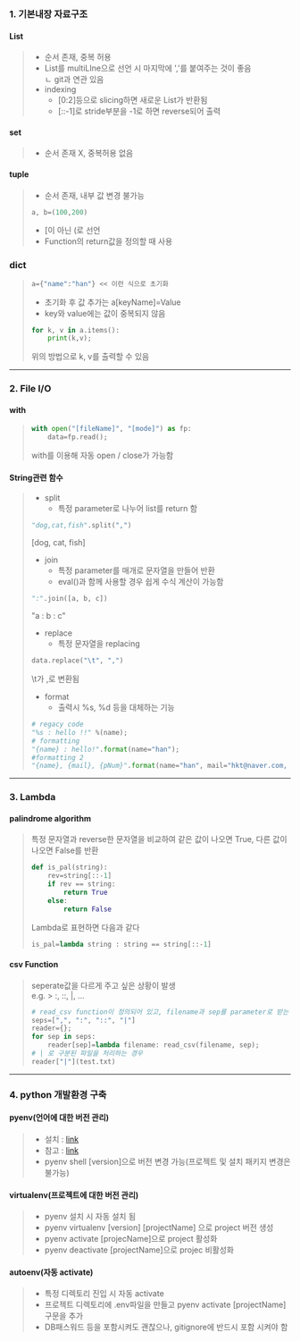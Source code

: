### 1. 기본내장 자료구조
#### List
>- 순서 존재, 중복 허용<br>
>- List를 multiLIne으로 선언 시 마지막에 ','를 붙여주는 것이 좋음<br>
> ㄴ git과 연관 있음<br>
>- indexing<br>
>    * [0:2]등으로 slicing하면 새로운 List가 반환됨
>    * [::-1]로 stride부분을 -1로 하면 reverse되어 출력

#### set
>- 순서 존재 X, 중복허용 없음

#### tuple
>- 순서 존재, 내부 값 변경 불가능
> ```python
> a, b=(100,200)
> ```
>- [이 아닌 (로 선언
>- Function의 return값을 정의할 때 사용

### dict
> ```python
> a={"name":"han"} << 이런 식으로 초기화
> ```
>- 초기화 후 값 추가는 a[keyName]=Value
>- key와 value에는 값이 중복되지 않음
> ```python
> for k, v in a.items():
>     print(k,v);
> ```
> 위의 방법으로 k, v를 출력할 수 있음

***

### 2. File I/O
#### with
> ```python
> with open("[fileName]", "[mode]") as fp:
>     data=fp.read();
> ```
> with를 이용해 자동 open / close가 가능함

#### String관련 함수
>-  split
>    * 특정 parameter로 나누어 list를 return 함
> ```python
> "dog,cat,fish".split(",")
> ```
> [dog, cat, fish]
>- join
>    * 특정 parameter를 매개로 문자열을 만들어 반환
>    * eval()과 함께 사용할 경우 쉽게 수식 계산이 가능함
> ```python
> ":".join([a, b, c])
> ```
> "a : b : c"
>- replace
>    * 특정 문자열을 replacing
> ```python
> data.replace("\t", ",")
> ```
>  \t가 ,로 변환됨
>- format
>    * 출력시 %s, %d 등을 대체하는 기능
> ```python
> # regacy code
> "%s : hello !!" %(name);
> # formatting
> "{name} : hello!".format(name="han");
> #formatting 2
> "{name}, {mail}, {pNum}".format(name="han", mail="hkt@naver.com, pNum=01011111111")
> ```

***

### 3. Lambda
#### palindrome algorithm
> 특정 문자열과 reverse한 문자열을 비교하여 같은 값이 나오면 True, 다른 값이 나오면 False를 반환
> ```python
> def is_pal(string):
>     rev=string[::-1]
>     if rev == string:
>         return True
>     else:
>         return False
> ```
> Lambda로 표현하면 다음과 같다
> ```python
> is_pal=lambda string : string == string[::-1]
> ```

#### csv Function
> seperate값을 다르게 주고 싶은 상황이 발생<br>
> e.g. > :, ::, |, ...
> ```python
> # read_csv function이 정의되어 있고, filename과 sep를 parameter로 받는 경우
> seps=[",", ":", "::", "|"]
> reader={};
> for sep in seps:
>     reader[sep]=lambda filename: read_csv(filename, sep);
> # | 로 구분된 파일을 처리하는 경우
> reader["|"](test.txt)
> ```

***

### 4. python 개발환경 구축
#### pyenv(언어에 대한 버전 관리)
>- 설치 : [link](https://github.com/yyuu/pyenv-installer)
>- 참고 : [link](https://github.com/yyuu/pyenv/wiki/Common-build-problems)
>- pyenv shell [version]으로 버전 변경 가능(프로젝트 및 설치 패키지 변경은 불가능)

#### virtualenv(프로젝트에 대한 버전 관리)
>- pyenv 설치 시 자동 설치 됨
>- pyenv virtualenv [version] [projectName] 으로 project 버전 생성
>- pyenv activate [projecName]으로 project 활성화
>- pyenv deactivate [projectName]으로 projec 비활성화

#### autoenv(자동 activate)
>- 특정 디렉토리 진입 시 자동 activate
>- 프로젝트 디렉토리에 .env파일을 만들고 pyenv activate [projectName]구문을 추가
>- DB패스워드 등을 포함시켜도 괜찮으나, gitignore에 반드시 포함 시켜야 함